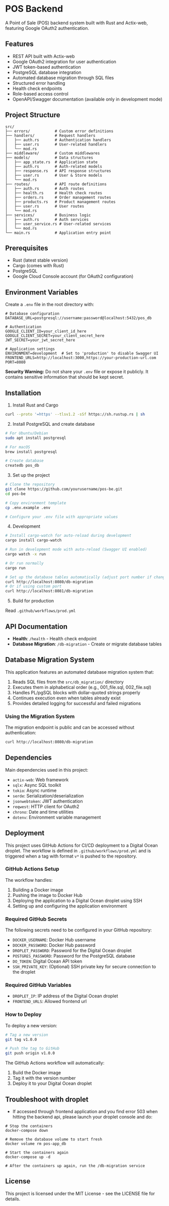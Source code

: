 # POS Backend

A Point of Sale (POS) backend system built with Rust and Actix-web, featuring Google OAuth2 authentication.

## Features

- REST API built with Actix-web
- Google OAuth2 integration for user authentication
- JWT token-based authentication
- PostgreSQL database integration
- Automated database migration through SQL files
- Structured error handling
- Health check endpoints
- Role-based access control
- OpenAPI/Swagger documentation (available only in development mode)

## Project Structure

```
src/
├── errors/           # Custom error definitions
├── handlers/         # Request handlers
│   ├── auth.rs       # Authentication handlers
│   ├── user.rs       # User-related handlers
│   └── mod.rs
├── middleware/       # Custom middlewares
├── models/           # Data structures
│   ├── app_state.rs  # Application state
│   ├── auth.rs       # Auth-related models
│   ├── response.rs   # API response structures
│   ├── user.rs       # User & Store models
│   └── mod.rs
├── routes/           # API route definitions
│   ├── auth.rs       # Auth routes
│   ├── health.rs     # Health check routes
│   ├── orders.rs     # Order management routes
│   ├── products.rs   # Product management routes
│   ├── user.rs       # User routes
│   └── mod.rs
├── services/         # Business logic
│   ├── auth.rs       # Auth services
│   ├── user_service.rs # User-related services
│   └── mod.rs
└── main.rs           # Application entry point
```

## Prerequisites

- Rust (latest stable version)
- Cargo (comes with Rust)
- PostgreSQL
- Google Cloud Console account (for OAuth2 configuration)

## Environment Variables

Create a `.env` file in the root directory with:

```env
# Database configuration
DATABASE_URL=postgresql://username:password@localhost:5432/pos_db

# Authentication
GOOGLE_CLIENT_ID=your_client_id_here
GOOGLE_CLIENT_SECRET=your_client_secret_here
JWT_SECRET=your_jwt_secret_here

# Application settings
ENVIRONMENT=development  # Set to 'production' to disable Swagger UI
FRONTEND_URLS=http://localhost:3000,https://your-production-url.com
PORT=8080
```

**Security Warning:** Do not share your `.env` file or expose it publicly. It contains sensitive information that should be kept secret.

## Installation

1. Install Rust and Cargo

```bash
curl --proto '=https' --tlsv1.2 -sSf https://sh.rustup.rs | sh
```

2. Install PostgreSQL and create database

```bash
# For Ubuntu/Debian
sudo apt install postgresql

# For macOS
brew install postgresql

# Create database
createdb pos_db
```

3. Set up the project

```bash
# Clone the repository
git clone https://github.com/yourusername/pos-be.git
cd pos-be

# Copy environment template
cp .env.example .env

# Configure your .env file with appropriate values
```

4. Development

```bash
# Install cargo-watch for auto-reload during development
cargo install cargo-watch

# Run in development mode with auto-reload (Swagger UI enabled)
cargo watch -x run

# Or run normally
cargo run

# Set up the database tables automatically (adjust port number if changed)
curl http://localhost:8080/db-migration
# Or if using custom port
curl http://localhost:8081/db-migration
```

5. Build for production

Read `.github/workflows/prod.yml`

## API Documentation

- **Health**: `/health` - Health check endpoint
- **Database Migration**: `/db-migration` - Create or migrate database tables

## Database Migration System

This application features an automated database migration system that:

1. Reads SQL files from the `src/db_migration/` directory
2. Executes them in alphabetical order (e.g., 001_file.sql, 002_file.sql)
3. Handles PL/pgSQL blocks with dollar-quoted strings properly
4. Continues execution even when tables already exist
5. Provides detailed logging for successful and failed migrations

### Using the Migration System

The migration endpoint is public and can be accessed without authentication:

```bash
curl http://localhost:8080/db-migration
```

## Dependencies

Main dependencies used in this project:

- `actix-web`: Web framework
- `sqlx`: Async SQL toolkit
- `tokio`: Async runtime
- `serde`: Serialization/deserialization
- `jsonwebtoken`: JWT authentication
- `reqwest`: HTTP client for OAuth2
- `chrono`: Date and time utilities
- `dotenv`: Environment variable management

## Deployment

This project uses GitHub Actions for CI/CD deployment to a Digital Ocean droplet. The workflow is defined in `.github/workflows/prod.yml` and is triggered when a tag with format `v*` is pushed to the repository.

### GitHub Actions Setup

The workflow handles:

1. Building a Docker image
2. Pushing the image to Docker Hub
3. Deploying the application to a Digital Ocean droplet using SSH
4. Setting up and configuring the application environment

### Required GitHub Secrets

The following secrets need to be configured in your GitHub repository:

- `DOCKER_USERNAME`: Docker Hub username
- `DOCKER_PASSWORD`: Docker Hub password
- `DROPLET_PASSWORD`: Password for the Digital Ocean droplet
- `POSTGRES_PASSWORD`: Password for the PostgreSQL database
- `DO_TOKEN`: Digital Ocean API token
- `SSH_PRIVATE_KEY`: (Optional) SSH private key for secure connection to the droplet

### Required GitHub Variables

- `DROPLET_IP`: IP address of the Digital Ocean droplet
- `FRONTEND_URLS`: Allowed frontend url

### How to Deploy

To deploy a new version:

```bash
# Tag a new version
git tag v1.0.0

# Push the tag to GitHub
git push origin v1.0.0
```

The GitHub Actions workflow will automatically:

1. Build the Docker image
2. Tag it with the version number
3. Deploy it to your Digital Ocean droplet

## Troubleshoot with droplet

- If accessed through frontend application and you find error 503 when hitting the backend api, please launch your droplet console and do:

```
# Stop the containers
docker-compose down

# Remove the database volume to start fresh
docker volume rm pos-app_db

# Start the containers again
docker-compose up -d

# After the containers up again, run the /db-migration service
```

## License

This project is licensed under the MIT License - see the LICENSE file for details.
